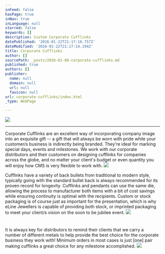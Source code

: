 ```yaml
---
inFeed: false
hasPage: true
inNav: true
inLanguage: null
starred: false
keywords: []
description: Custom Corporate Cufflinks
datePublished: '2016-01-22T21:17:16.757Z'
dateModified: '2016-01-22T21:17:14.194Z'
title: Corporate Cufflinks
author: []
sourcePath: _posts/2016-01-08-corporate-cufflinks.md
published: true
authors: []
publisher:
  name: null
  domain: null
  url: null
  favicon: null
url: corporate-cufflinks/index.html
_type: WebPage

---
```

![](https://s3-us-west-2.amazonaws.com/the-grid-img/p/35108abf0cb2a23bece16f4dc4fc3702a84baf29.jpg)

****

Corporate Cufflinks are an excellent way of incorporating company image into an exquisite gift -- a gift that will always be worn with pride while your customer/s business is indirectly being branded. They're ideal for marking special days, events and milestones. We work with our corporate distributors and their customers on designing cufflinks for companies across the globe, and no matter your client's budget or even quantity you will enjoy how CMS is very flexible to work with.
![](https://s3-us-west-2.amazonaws.com/the-grid-img/p/f9d7f786df8c10b1b62c5d51f76f857a683a7b7c.jpg)

Cufflinks have a variety of back bullets from traditional to modern style, typically going with the standard bullet back is always recommended for its proven record for longevity.  Cufflinks and pendants can use the same die, allowing the process to manufacturer both items with a bit of cost savings while ensuring continuity is optimal with the recipients.  Custom or stock packaging is of course just as important for the presentation, which is why eLine Jewellers is capable of providing both stock, or imprinted packaging to meet your client/s vision on the soon to be jubilee event.
![](https://s3-us-west-2.amazonaws.com/the-grid-img/p/93bf350f333ef394663dbdd988627cea6619015a.jpg)

# 

It is always key for distributors to remind their clients that we carry a number of different metals to help provide the best choice for the corporate business they work with!  Minimum orders in most cases is just \[one\] pair making cufflinks a great choice for any milestone accomplished.
![](https://s3-us-west-2.amazonaws.com/the-grid-img/p/1553038423c849b44b3d7426f7a02fd4b8a3efaa.jpg)